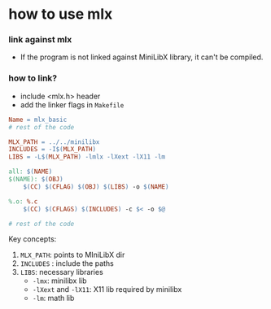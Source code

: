 # how to use mlx

### link against mlx
- If the program is not linked against MiniLibX library, it can't be compiled.

### how to link?
- include <mlx.h> header
- add the linker flags in `Makefile`

```Makefile
Name = mlx_basic
# rest of the code

MLX_PATH = ../../minilibx
INCLUDES = -I$(MLX_PATH)
LIBS = -L$(MLX_PATH) -lmlx -lXext -lX11 -lm

all: $(NAME)
$(NAME): $(OBJ)
	$(CC) $(CFLAG) $(OBJ) $(LIBS) -o $(NAME)

%.o: %.c
	$(CC) $(CFLAGS) $(INCLUDES) -c $< -o $@

# rest of the code
```

Key concepts:
1. `MLX_PATH`: points to MIniLibX dir
2. `INCLUDES` : include the paths
3. `LIBS`: necessary libraries
	- `-lmx`: minilibx lib
	- `-lXext` and `-lX11`: X11 lib required by minilibx
	- `-lm`: math lib